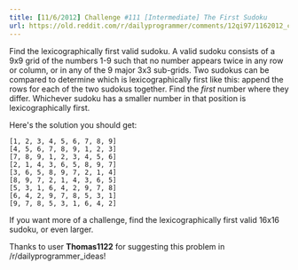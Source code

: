 ```yaml
---
title: [11/6/2012] Challenge #111 [Intermediate] The First Sudoku
url: https://old.reddit.com/r/dailyprogrammer/comments/12qi97/1162012_challenge_111_intermediate_the_first/
---
```


Find the lexicographically first valid sudoku. A valid sudoku consists of a 9x9 grid of the numbers 1-9 such that no number appears twice in any row or column, or in any of the 9 major 3x3 sub-grids. Two sudokus can be compared to determine which is lexicographically first like this: append the rows for each of the two sudokus together. Find the _first_ number where they differ. Whichever sudoku has a smaller number in that position is lexicographically first.

Here's the solution you should get:

`[1, 2, 3, 4, 5, 6, 7, 8, 9]`  
`[4, 5, 6, 7, 8, 9, 1, 2, 3]`  
`[7, 8, 9, 1, 2, 3, 4, 5, 6]`  
`[2, 1, 4, 3, 6, 5, 8, 9, 7]`  
`[3, 6, 5, 8, 9, 7, 2, 1, 4]`  
`[8, 9, 7, 2, 1, 4, 3, 6, 5]`  
`[5, 3, 1, 6, 4, 2, 9, 7, 8]`  
`[6, 4, 2, 9, 7, 8, 5, 3, 1]`  
`[9, 7, 8, 5, 3, 1, 6, 4, 2]`  

If you want more of a challenge, find the lexicographically first valid 16x16 sudoku, or even larger.

Thanks to user __Thomas1122__ for suggesting this problem in /r/dailyprogrammer_ideas!
